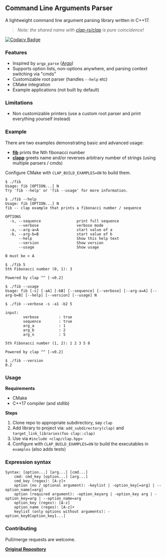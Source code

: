 ## Command Line Arguments Parser

A lightweight command line argument parsing library written in C++17.

> _Note: the shared name with [clap-rs/clap](https://github.com/clap-rs/clap) is pure coincidence!_

[![Codacy Badge](https://app.codacy.com/project/badge/Grade/7b4a9afebf9b45809207eda599b66326)](https://www.codacy.com/gh/karnkaul/clap/dashboard?utm_source=github.com&utm_medium=referral&utm_content=karnkaul/clap&utm_campaign=Badge_Grade)

### Features

- Inspired by `argp_parse` ([Argp](https://www.gnu.org/software/libc/manual/html_node/Argp.html))
- Supports option lists, non-options anywhere, and parsing context switching via "cmds"
- Customizable root parser (handles `--help` etc)
- CMake integration
- Example applications (not built by default)

### Limitations

- Non customizable printers (use a custom root parser and print everything yourself instead)

### Example

There are two examples demonstrating basic and advanced usage:

- [**fib**](examples/fib.cpp) prints the Nth fibonacci number
- [**clapp**](examples/clapp.cpp) greets name and/or reverses arbitrary number of strings (using multiple parsers / cmds)

Configure CMake with `CLAP_BUILD_EXAMPLES=ON` to build them.

```
$ ./fib
Usage: fib [OPTION...] N
Try 'fib --help' or 'fib --usage' for more information.

$ ./fib --help
Usage: fib [OPTION...] N
fib -- clap example that prints a fibonacci number / sequence

OPTIONS
  -s, --sequence                print full sequence
      --verbose                 verbose mode
  -a, --arg-a=A                 start value of a
  -b, --arg-b=B                 start value of b
      --help                    Show this help text
      --version                 Show version
      --usage                   Show usage

B must be > A

$ ./fib 5
5th Fibonacci number (0, 1): 3

Powered by clap ^^ [-v0.2]

$ ./fib --usage
Usage: fib [-s] [-aA] [-bB] [--sequence] [--verbose] [--arg-a=A] [--arg-b=B] [--help] [--version] [--usage] N

$ ./fib --verbose -s -a1 -b2 5

input:
        verbose         : true
        sequence        : true
        arg_a           : 1
        arg_b           : 2
        arg_n           : 5

5th Fibonacci number (1, 2): 1 2 3 5 8

Powered by clap ^^ [-v0.2]

$ ./fib --version
0.2
```

### Usage

**Requirements**

- CMake
- C++17 compiler (and stdlib)

**Steps**

1. Clone repo to appropriate subdirectory, say `clap`
1. Add library to project via: `add_subdirectory(clap)` and `target_link_libraries(foo clap::clap)`
1. Use via `#include <clap/clap.hpp>`
1. Configure with `CLAP_BUILD_EXAMPLES=ON` to build the executables in `examples` (also adds tests)

### Expression syntax

```
Syntax: [option...] [arg...] [cmd...]
	cmd: cmd_key [option...] [arg...]
	cmd_key (regex): [A-z]+
	option (no / optional argument): -keylist | -option_key[=arg] | --option_name[=arg]
	option (required argument): -option_keyarg | -option_key arg | -option_key=arg | --option_name=arg
	option_key (regex): [A-z]
	option_name (regex): [A-z]+
	keylist (only options without arguments): -option_key0[option_key1...]
```

### Contributing

Pull/merge requests are welcome.

**[Original Repository](https://github.com/karnkaul/clap)**
